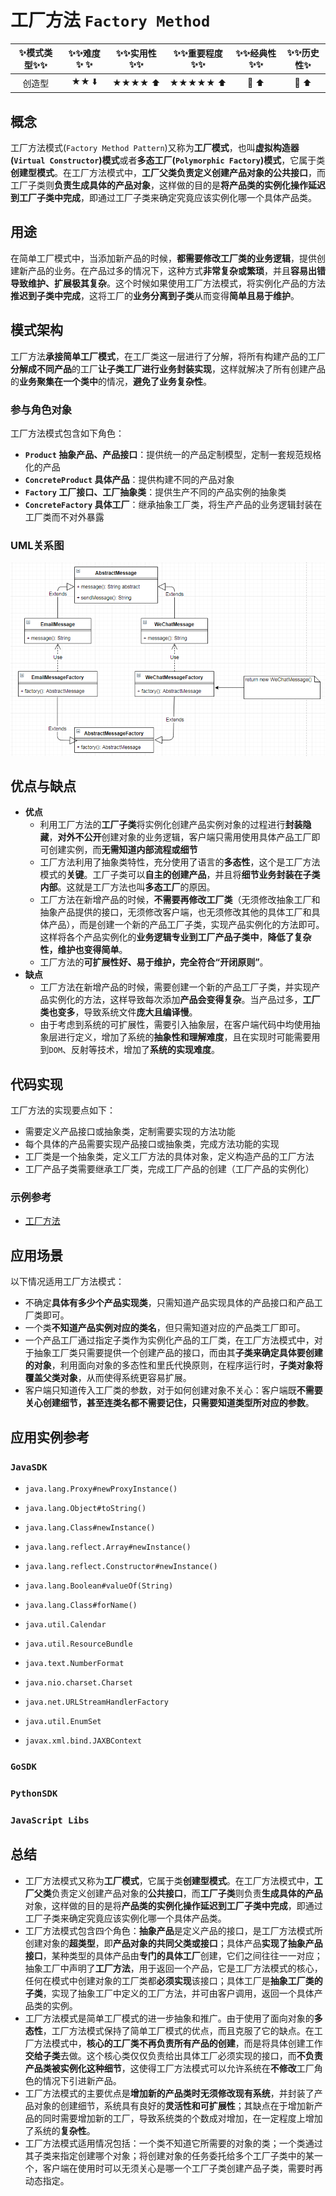 # 工厂方法 `Factory Method`

| :sparkles:模式类型:sparkles::sparkles:|:sparkles::sparkles:难度:sparkles:  :sparkles: | :sparkles::sparkles:实用性:sparkles::sparkles: | :sparkles::sparkles:重要程度:sparkles::sparkles: |  :sparkles::sparkles:经典性:sparkles::sparkles: | :sparkles::sparkles:历史性:sparkles: |
| :----------------------------------------: | :-----------------------------------------------: | :-------------------------------------------------: | :----------------------------------------------------: | :--------------------------------------------------: | :--------------------------------------: |
|          创造型                                  |                ★★ :arrow_down:                 |                  ★★★★ :arrow_up:                   |                    ★★★★★ :arrow_up:                    |              :green_heart:  :arrow_up:               |        :green_heart:  :arrow_up:         |

## 概念
工厂方法模式(`Factory Method Pattern`)又称为**工厂模式**，也叫**虚拟构造器(`Virtual Constructor`)模式**或者**多态工厂(`Polymorphic Factory`)模式**，它属于类**创建型模式**。在工厂方法模式中，**工厂父类负责定义创建产品对象的公共接口**，而工厂子类则**负责生成具体的产品对象**，这样做的目的是**将产品类的实例化操作延迟到工厂子类中完成**，即通过工厂子类来确定究竟应该实例化哪一个具体产品类。

## 用途
在简单工厂模式中，当添加新产品的时候，**都需要修改工厂类的业务逻辑**，提供创建新产品的业务。在产品过多的情况下，这种方式**非常复杂或繁琐**，并且**容易出错导致维护、扩展极其复杂**。这个时候如果使用工厂方法模式，将实例化产品的方法**推迟到子类中完成**，这将工厂的**业务分离到子类**从而变得**简单且易于维护**。

## 模式架构
工厂方法**承接简单工厂模式**，在工厂类这一层进行了分解，将所有构建产品的工厂**分解成不同产品**的工厂**让子类工厂进行业务封装实现**，这样就解决了所有创建产品的**业务聚集在一个类中**的情况，**避免了业务复杂性**。


### 参与角色对象
工厂方法模式包含如下角色：
+ **`Product` 抽象产品、产品接口**：提供统一的产品定制模型，定制一套规范规格化的产品
+ **`ConcreteProduct` 具体产品**：提供构建不同的产品对象
+ **`Factory` 工厂接口、工厂抽象类**：提供生产不同的产品实例的抽象类
+ **`ConcreteFactory` 具体工厂**：继承抽象工厂类，将生产产品的业务逻辑封装在工厂类而不对外暴露


### UML关系图

![1538821418543](../../../.images/1538821418543.png)

## 优点与缺点
+ **优点**
	- 利用工厂方法的**工厂子类**将实例化创建产品实例对象的过程进行**封装隐藏**，**对外不公开**创建对象的业务逻辑，客户端只需用使用具体产品工厂即可创建实例，而**无需知道内部流程或细节**
	- 工厂方法利用了抽象类特性，充分使用了语言的**多态性**，这个是工厂方法模式的**关键**。工厂子类可以**自主的创建产品**，并且将**细节业务封装在子类内部**。这就是工厂方法也叫**多态工厂**的原因。
	- 工厂方法在新增产品的时候，**不需要再修改工厂类**（无须修改抽象工厂和抽象产品提供的接口，无须修改客户端，也无须修改其他的具体工厂和具体产品），而是创建一个新的产品工厂子类，实现产品实例化的方法即可。这样将各个产品实例化的**业务逻辑专业到工厂产品子类中**，**降低了复杂性，维护也变得简单**。
	- 工厂方法的**可扩展性好、易于维护，完全符合“开闭原则”**。
+ **缺点**
	- 工厂方法在新增产品的时候，需要创建一个新的产品工厂子类，并实现产品实例化的方法，这样导致每次添加**产品会变得复杂**。当产品过多，**工厂类也变多**，导致系统文件**庞大且编译慢**。
	- 由于考虑到系统的可扩展性，需要引入抽象层，在客户端代码中均使用抽象层进行定义，增加了系统的**抽象性和理解难度**，且在实现时可能需要用到`DOM`、反射等技术，增加了**系统的实现难度**。

## 代码实现
工厂方法的实现要点如下：
+ 需要定义产品接口或抽象类，定制需要实现的方法功能
+ 每个具体的产品需要实现产品接口或抽象类，完成方法功能的实现
+ 工厂类是一个抽象类，定义工厂方法的具体对象，定义构造产品的工厂方法
+ 工厂产品子类需要继承工厂类，完成工厂产品的创建（工厂产品的实例化）

### 示例参考
+ [工厂方法](./java/io/github/hooj0/factorymethod/support/)


## 应用场景
以下情况适用工厂方法模式：
+ 不确定**具体有多少个产品实现类**，只需知道产品实现具体的产品接口和产品工厂类即可。
+ 一个类**不知道产品实例对应的类名**，但只需知道对应的产品类工厂即可。
+ 一个产品工厂通过指定子类作为实例化产品的工厂类，在工厂方法模式中，对于抽象工厂类只需要提供一个创建产品的接口，而由其**子类来确定具体要创建的对象**，利用面向对象的多态性和里氏代换原则，在程序运行时，**子类对象将覆盖父类对象**，从而使得系统更容易扩展。
+ 客户端只知道传入工厂类的参数，对于如何创建对象不关心：客户端既**不需要关心创建细节，甚至连类名都不需要记住，只需要知道类型所对应的参数**。


## 应用实例参考

### `JavaSDK` 
+ `java.lang.Proxy#newProxyInstance()`
+ `java.lang.Object#toString()`
+ `java.lang.Class#newInstance()`
+ `java.lang.reflect.Array#newInstance()`
+ `java.lang.reflect.Constructor#newInstance()`
+ `java.lang.Boolean#valueOf(String)`
+ `java.lang.Class#forName()`

+ `java.util.Calendar`
+ `java.util.ResourceBundle`
+ `java.text.NumberFormat`
+ `java.nio.charset.Charset`
+ `java.net.URLStreamHandlerFactory`
+ `java.util.EnumSet`
+ `javax.xml.bind.JAXBContext`

### `GoSDK`

### `PythonSDK`

### `JavaScript Libs`



## 总结
+ 工厂方法模式又称为**工厂模式**，它属于类**创建型模式**。在工厂方法模式中，**工厂父类**负责定义创建产品对象的**公共接口**，而**工厂子类**则负责**生成具体的产品**对象，这样做的目的是将**产品类的实例化操作延迟到工厂子类中完成**，即通过工厂子类来确定究竟应该实例化哪一个具体产品类。
+ 工厂方法模式包含四个角色：**抽象产品**是定义产品的接口，是工厂方法模式所创建对象的**超类型**，即**产品对象的共同父类或接口**；具体产品**实现了抽象产品接口**，某种类型的具体产品由**专门的具体工厂**创建，它们之间往往一一对应；抽象工厂中声明了**工厂方法**，用于返回一个产品，它是工厂方法模式的核心，任何在模式中创建对象的工厂类都**必须实现**该接口；具体工厂是**抽象工厂类的子类**，实现了抽象工厂中定义的工厂方法，并可由客户调用，返回一个具体产品类的实例。
+ 工厂方法模式是简单工厂模式的进一步抽象和推广。由于使用了面向对象的**多态性**，工厂方法模式保持了简单工厂模式的优点，而且克服了它的缺点。在工厂方法模式中，**核心的工厂类不再负责所有产品的创建**，而是将具体创建工作**交给子类**去做。这个核心类仅仅负责给出具体工厂必须实现的接口，而**不负责产品类被实例化这种细节**，这使得工厂方法模式可以允许系统在**不修改**工厂角色的情况下引进新产品。
+ 工厂方法模式的主要优点是**增加新的产品类时无须修改现有系统**，并封装了产品对象的创建细节，系统具有良好的**灵活性和可扩展性**；其缺点在于增加新产品的同时需要增加新的工厂，导致系统类的个数成对增加，在一定程度上增加了系统的**复杂性**。
+ 工厂方法模式适用情况包括：一个类不知道它所需要的对象的类；一个类通过其子类来指定创建哪个对象；将创建对象的任务委托给多个工厂子类中的某一个，客户端在使用时可以无须关心是哪一个工厂子类创建产品子类，需要时再动态指定。


